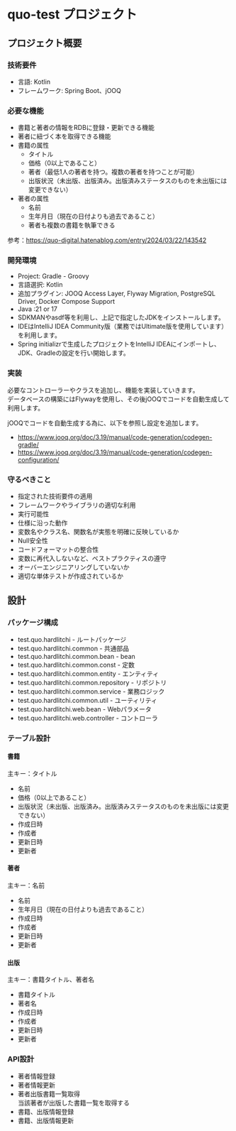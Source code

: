 # quo-test プロジェクト

## プロジェクト概要
### 技術要件
- 言語: Kotlin
- フレームワーク: Spring Boot、jOOQ

### 必要な機能
- 書籍と著者の情報をRDBに登録・更新できる機能
- 著者に紐づく本を取得できる機能
- 書籍の属性
  * タイトル
  * 価格（0以上であること）
  * 著者（最低1人の著者を持つ。複数の著者を持つことが可能）
  * 出版状況（未出版、出版済み。出版済みステータスのものを未出版には変更できない）
- 著者の属性
  * 名前
  * 生年月日（現在の日付よりも過去であること）
  * 著者も複数の書籍を執筆できる

参考：https://quo-digital.hatenablog.com/entry/2024/03/22/143542

### 開発環境
- Project: Gradle - Groovy
- 言語選択: Kotlin
- 追加プラグイン: JOOQ Access Layer, Flyway Migration, PostgreSQL Driver, Docker Compose Support
- Java :21 or 17
- SDKMANやasdf等を利用し、上記で指定したJDKをインストールします。
- IDEはIntelliJ IDEA Community版（業務ではUltimate版を使用しています）を利用します。
- Spring initializr️で生成したプロジェクトをIntelliJ IDEAにインポートし、JDK、Gradleの設定を行い開始します。

### 実装
必要なコントローラーやクラスを追加し、機能を実装していきます。  
データベースの構築にはFlywayを使用し、その後jOOQでコードを自動生成して利用します。

jOOQでコードを自動生成する為に、以下を参照し設定を追加します。
- https://www.jooq.org/doc/3.19/manual/code-generation/codegen-gradle/
- https://www.jooq.org/doc/3.19/manual/code-generation/codegen-configuration/

### 守るべきこと
- 指定された技術要件の適用
- フレームワークやライブラリの適切な利用
- 実行可能性
- 仕様に沿った動作
- 変数名やクラス名、関数名が実態を明確に反映しているか
- Null安全性
- コードフォーマットの整合性
- 変数に再代入しないなど、ベストプラクティスの遵守
- オーバーエンジニアリングしていないか
- 適切な単体テストが作成されているか


## 設計
### パッケージ構成
- test.quo.hardlitchi - ルートパッケージ
- test.quo.hardlitchi.common - 共通部品
- test.quo.hardlitchi.common.bean - bean
- test.quo.hardlitchi.common.const - 定数
- test.quo.hardlitchi.common.entity - エンティティ
- test.quo.hardlitchi.common.repository - リポジトリ
- test.quo.hardlitchi.common.service - 業務ロジック
- test.quo.hardlitchi.common.util - ユーティリティ
- test.quo.hardlitchi.web.bean - Webパラメータ
- test.quo.hardlitchi.web.controller - コントローラ

### テーブル設計
#### 書籍
主キー：タイトル
- 名前
- 価格（0以上であること）
- 出版状況（未出版、出版済み。出版済みステータスのものを未出版には変更できない）
- 作成日時
- 作成者
- 更新日時
- 更新者

#### 著者
主キー：名前
- 名前
- 生年月日（現在の日付よりも過去であること）
- 作成日時
- 作成者
- 更新日時
- 更新者

#### 出版
主キー：書籍タイトル、著者名
- 書籍タイトル
- 著者名
- 作成日時
- 作成者
- 更新日時
- 更新者

### API設計
- 著者情報登録
- 著者情報更新
- 著者出版書籍一覧取得  
  当該著者が出版した書籍一覧を取得する
- 書籍、出版情報登録
- 書籍、出版情報更新
